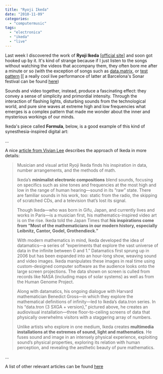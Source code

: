```yaml
---
title: "Ryoji Ikeda"
date: "2010-11-09"
categories: 
  - "computermusic"
tags: 
  - "electronica"
  - "ikeda"
  - "live"
---
```


Last week I discovered the work of **Ryoji Ikeda** \[[official site](http://www.ryojiikeda.com/)\] and soon got hooked up by it. It's kind of strange because if I just listen to the songs without watching the videos that accompany them, they often bore me after a minute or so (with the exception of songs such as [data.matrix](http://www.youtube.com/watch?v=F5hhFMSAuf4), or [test pattern](http://www.youtube.com/watch?v=cXAevrYhicI&feature=related) \[\[ a really cool live performance of latter at Barcelona's Sonar festival can be found [here](http://2010.sonar.es/en/programa.php))

Sounds and video together, instead, produce a fascinating effect: they convey a sense of simplicity and primordial intensity. Through the interaction of flashing lights, disturbing sounds from the technological world, and pure sine waves at extreme high and low frequencies what emerges is a complex pattern that made me wonder about the inner and mysterious workings of our minds.

Ikeda's piece called **Formula**, below, is a good example of this kind of synesthesia-inspired digital art:

...

A nice [article from Vivian Lee](http://www.worldpolicy.org/blog/2010/09/30/sound-and-numbers-art) describes the approach of Ikeda in more details:

> Musician and visual artist Ryoji Ikeda finds his inspiration in data, number arrangements, and the methods of math.
> 
> Ikeda’s **minimalist electronic compositions** blend sounds, focusing on specifics such as sine tones and frequencies at the most high and low in the range of human hearing—sound in its “raw” state. There are familiar sounds in his work, too: static from the radio, the skipping of scratched CDs, and a television that’s lost its signal.
> 
> Though Ikeda—who was born in Gifu, Japan, and currently lives and works in Paris—is a musician first, his mathematics-inspired video art is on the rise. Ikeda told the Japan Times that **his inspirations come from “Most of the mathematicians in our modern history, especially Leibnitz, Cantor, Godel, Grothendieck.”**
> 
> With modern mathematics in mind, Ikeda developed the idea of datamatics—a series of “experiments that explore the vast universe of data in the infinite between 0 and 1.” Datamatics first sprung up in 2006 but has been expanded into an hour-long show, weaving sound and video images. Ikeda manipulates these images in real time using custom-designed computer software as the audience looks onto the large screen projections. The data shown on screen is culled from records like NASA (including maps of solar systems) as well as from the Human Genome Project.
> 
> Along with datamatics, his ongoing dialogue with Harvard mathematician Benedict Gross—in which they explore the mathematical definitions of infinity—led to Ikeda’s data.tron series. In his “data.tron {3 SXGA + version},” pictured above, he creates an audiovisual installation—three floor-to-ceiling screens of data that physically overwhelms visitors with a staggering array of numbers.
> 
> Unlike artists who explore in one medium, Ikeda creates **multimedia installations at the extremes of sound, light and mathematics**. He fuses sound and image in an intensely physical experience, exploiting sound’s physical properties, exploring its relation with human perception, and revealing the aesthetic beauty of pure mathematics.

...

A list of other relevant articles can be found [here](http://brainwashed.com/ryoji/)
